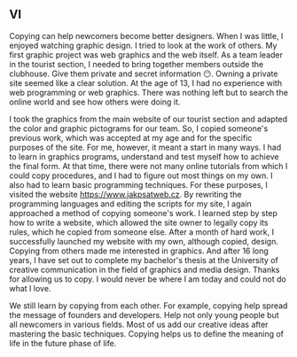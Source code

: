 ## VI
Copying can help newcomers become better designers. When I was little, I enjoyed watching graphic design. 
I tried to look at the work of others. My first graphic project was web graphics and the web itself. 
As a team leader in the tourist section, I needed to bring together members outside the clubhouse. 
Give them private and secret information :no_mouth:. Owning a private site seemed like a clear solution.
At the age of 13, I had no experience with web programming or web graphics. There was nothing left but to search the online world and see how others were doing it.

I took the graphics from the main website of our tourist section and adapted the color and graphic pictograms for our team. 
So, I copied someone's previous work, which was accepted at my age and for the specific purposes of the site. For me, however, 
it meant a start in many ways. I had to learn in graphics programs, understand and test myself how to achieve the final form. At that time, 
there were not many online tutorials from which I could copy procedures, and I had to figure out most things on my own.
I also had to learn basic programming techniques. For these purposes, I visited the website https://www.jakpsatweb.cz. 
By rewriting the programming languages and editing the scripts for my site, I again approached a method of copying someone's work. 
I learned step by step how to write a website, which allowed the site owner to legally copy its rules, which he copied from someone else. 
After a month of hard work, I successfully launched my website with my own, although copied, design. Copying from others made me interested in graphics. 
And after 16 long years, I have set out to complete my bachelor's thesis at the University of creative communication in the field of graphics and media design. 
Thanks for allowing us to copy. I would never be where I am today and could not do what I love.

We still learn by copying from each other. For example, copying help spread the message of founders and developers. 
Help not only young people but all newcomers in various fields. Most of us add our creative ideas after mastering the basic techniques. 
Copying helps us to define the meaning of life in the future phase of life.
